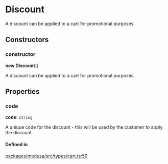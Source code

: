 # Discount

A discount can be applied to a cart for promotional purposes.

## Constructors

### constructor

**new Discount**()

A discount can be applied to a cart for promotional purposes.

## Properties

### code

 **code**: `string`

A unique code for the discount - this will be used by the customer to apply the discount

#### Defined in

[packages/medusa/src/types/cart.ts:50](https://github.com/medusajs/medusa/blob/e39010127/packages/medusa/src/types/cart.ts#L50)
